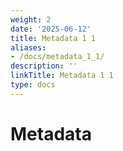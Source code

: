 ```yaml
---
weight: 2
date: '2025-06-12'
title: Metadata 1 1
aliases:
- /docs/metadata_1_1/
description: ''
linkTitle: Metadata 1 1
type: docs
---
```


# Metadata

<!-- TODO -->
